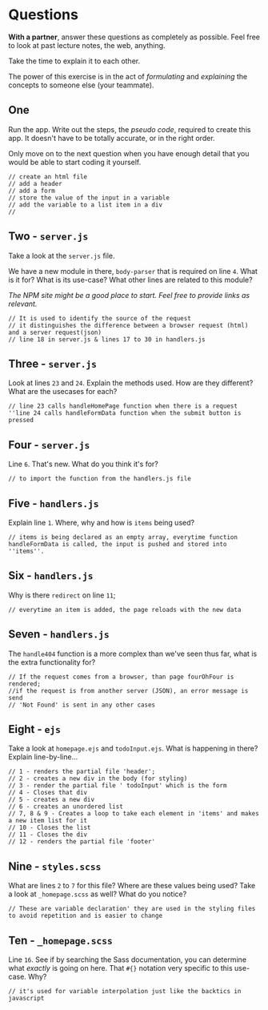 # Questions

**With a partner**, answer these questions as completely as possible. Feel free to look at past lecture notes, the web, anything. 

Take the time to explain it to each other. 

The power of this exercise is in the act of _formulating_ and _explaining_ the concepts to someone else (your teammate).

## One

Run the app. Write out the steps, the _pseudo code_, required to create this app. It doesn't have to be totally accurate, or in the right order.

Only move on to the next question when you have enough detail that you would be able to start coding it yourself.

```
// create an html file
// add a header
// add a form
// store the value of the input in a variable
// add the variable to a list item in a div
// 

```

## Two - `server.js`

Take a look at the `server.js` file.

We have a new module in there, `body-parser` that is required on line `4`. What is it for? What is its use-case? What other lines are related to this module?

_The NPM site might be a good place to start. Feel free to provide links as relevant._

```
// It is used to identify the source of the request
// it distinguishes the difference between a browser request (html) and a server request(json)
// line 18 in server.js & lines 17 to 30 in handlers.js

```

## Three - `server.js`

Look at lines `23` and `24`. Explain the methods used. How are they different? What are the usecases for each?

```
// line 23 calls handleHomePage function when there is a request
''line 24 calls handleFormData function when the submit button is pressed

```

## Four - `server.js`

Line `6`. That's new. What do you think it's for?

```
// to import the function from the handlers.js file

```

## Five - `handlers.js`

Explain line `1`. Where, why and how is `items` being used?

```
// items is being declared as an empty array, everytime function handleFormData is called, the input is pushed and stored into ''items''. 

```

## Six - `handlers.js`

Why is there `redirect` on line `11`;

```
// everytime an item is added, the page reloads with the new data

``` 

## Seven - `handlers.js`

The `handle404` function is a more complex than we've seen thus far, what is the extra functionality for?

```
// If the request comes from a browser, than page fourOhFour is rendered;
//if the request is from another server (JSON), an error message is send
// 'Not Found' is sent in any other cases

```

## Eight - `ejs`

Take a look at `homepage.ejs` and `todoInput.ejs`. What is happening in there? Explain line-by-line...

```
// 1 - renders the partial file 'header';
// 2 - creates a new div in the body (for styling)
// 3 - render the partial file ' todoInput' which is the form
// 4 - Closes that div
// 5 - creates a new div
// 6 - creates an unordered list
// 7, 8 & 9 - Creates a loop to take each element in 'items' and makes a new item list for it
// 10 - Closes the list
// 11 - Closes the div
// 12 - renders the partial file 'footer'

```

## Nine - `styles.scss`

What are lines `2` to `7` for this file? Where are these values being used? Take a look at `_homepage.scss` as well? What do you notice?

```
// These are variable declaration' they are used in the styling files to avoid repetition and is easier to change

```

## Ten - `_homepage.scss`

Line `16`. See if by searching the Sass documentation, you can determine what _exactly_ is going on here. That `#{}` notation very specific to this use-case. Why?

```
// it's used for variable interpolation just like the backtics in javascript

```







